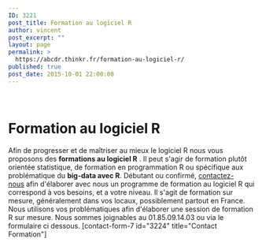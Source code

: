 ```yaml
---
ID: 3221
post_title: Formation au logiciel R
author: vincent
post_excerpt: ""
layout: page
permalink: >
  https://abcdr.thinkr.fr/formation-au-logiciel-r/
published: true
post_date: 2015-10-01 22:00:08
---
```

&nbsp;
<h1>Formation au logiciel R</h1>
Afin de progresser et de maîtriser au mieux le logiciel R nous vous proposons des <strong>formations au logiciel R</strong> . Il peut s'agir de formation plutôt orientée statistique, de formation en programmation R ou spécifique aux problématique du <strong>big-data avec R</strong>.
Débutant ou confirmé, <a href="https://abcdr.thinkr.fr/contact-2/">contactez-nous</a> afin d'élaborer avec nous un programme de formation au logiciel R qui correspond à vos besoins, et a votre niveau. Il s'agit de formation sur mesure, généralement dans vos locaux, possiblement partout en France. Nous utilisons vos problématiques afin d'élaborer une session de formation R sur mesure.
Nous sommes joignables au 01.85.09.14.03 ou via le formulaire ci dessous.
[contact-form-7 id="3224" title="Contact Formation"]